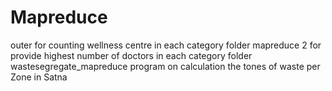 # Mapreduce
outer for counting wellness centre in each category
folder mapreduce 2 for provide highest number of doctors in each category
folder wastesegregate_mapreduce program on calculation the tones of waste per Zone in Satna 

